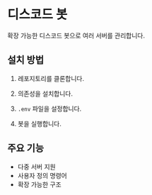 # 디스코드 봇

확장 가능한 디스코드 봇으로 여러 서버를 관리합니다.

## 설치 방법

1. 레포지토리를 클론합니다.

2. 의존성을 설치합니다.

3. `.env` 파일을 설정합니다.

4. 봇을 실행합니다.

## 주요 기능
- 다중 서버 지원
- 사용자 정의 명령어
- 확장 가능한 구조
